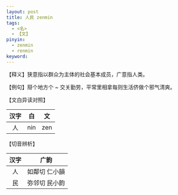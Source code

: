 ```yaml
---
layout: post
title: 人民 zenmin
tags:
  - <名>
  - 【文】
pinyin:
  - zenmin
  - renmin
keyword: 
---
```


【释义】狭意指以群众为主体的社会基本成员，广意指人类。              

【例句】搿个地方个 ~ 交关勤劳，平常里相拿每则生活侪做个邪气清爽。                          

【文白异读对照】                

| 汉字 | 白 | 文 |        
| :---: | :---: | :---: |           
| 人 | nin | zen |         

【切音辨析】                

| 汉字  | 广韵 |           
| :---: | :---: |                 
| 人 | 如鄰切 仁小韻 |            
| 民 | 弥邻切 民小韵 |                     
